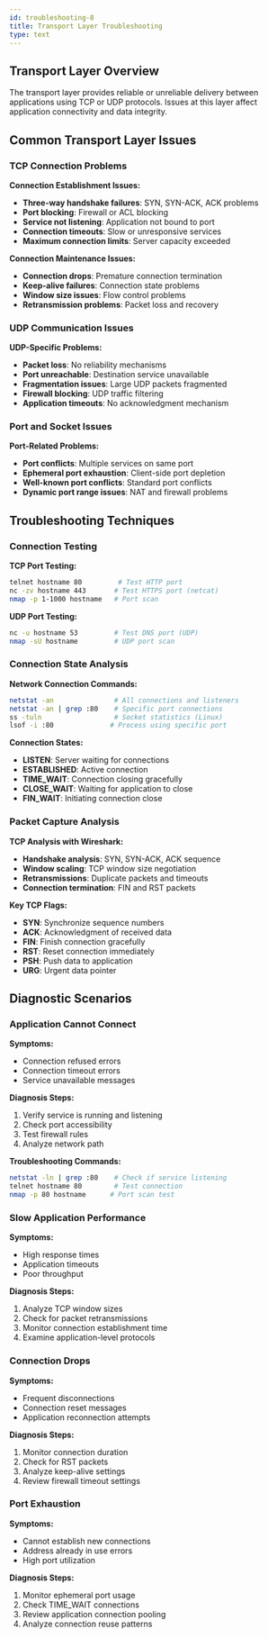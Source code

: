 ```yaml
---
id: troubleshooting-8
title: Transport Layer Troubleshooting
type: text
---
```


## Transport Layer Overview

The transport layer provides reliable or unreliable delivery between applications using TCP or UDP protocols. Issues at this layer affect application connectivity and data integrity.

## Common Transport Layer Issues

### TCP Connection Problems

**Connection Establishment Issues:**
- **Three-way handshake failures**: SYN, SYN-ACK, ACK problems
- **Port blocking**: Firewall or ACL blocking
- **Service not listening**: Application not bound to port
- **Connection timeouts**: Slow or unresponsive services
- **Maximum connection limits**: Server capacity exceeded

**Connection Maintenance Issues:**
- **Connection drops**: Premature connection termination
- **Keep-alive failures**: Connection state problems
- **Window size issues**: Flow control problems
- **Retransmission problems**: Packet loss and recovery

### UDP Communication Issues

**UDP-Specific Problems:**
- **Packet loss**: No reliability mechanisms
- **Port unreachable**: Destination service unavailable
- **Fragmentation issues**: Large UDP packets fragmented
- **Firewall blocking**: UDP traffic filtering
- **Application timeouts**: No acknowledgment mechanism

### Port and Socket Issues

**Port-Related Problems:**
- **Port conflicts**: Multiple services on same port
- **Ephemeral port exhaustion**: Client-side port depletion
- **Well-known port conflicts**: Standard port conflicts
- **Dynamic port range issues**: NAT and firewall problems

## Troubleshooting Techniques

### Connection Testing

**TCP Port Testing:**
```bash
telnet hostname 80         # Test HTTP port
nc -zv hostname 443       # Test HTTPS port (netcat)
nmap -p 1-1000 hostname   # Port scan
```

**UDP Port Testing:**
```bash
nc -u hostname 53         # Test DNS port (UDP)
nmap -sU hostname         # UDP port scan
```

### Connection State Analysis

**Network Connection Commands:**
```bash
netstat -an               # All connections and listeners
netstat -an | grep :80    # Specific port connections
ss -tuln                  # Socket statistics (Linux)
lsof -i :80              # Process using specific port
```

**Connection States:**
- **LISTEN**: Server waiting for connections
- **ESTABLISHED**: Active connection
- **TIME_WAIT**: Connection closing gracefully
- **CLOSE_WAIT**: Waiting for application to close
- **FIN_WAIT**: Initiating connection close

### Packet Capture Analysis

**TCP Analysis with Wireshark:**
- **Handshake analysis**: SYN, SYN-ACK, ACK sequence
- **Window scaling**: TCP window size negotiation
- **Retransmissions**: Duplicate packets and timeouts
- **Connection termination**: FIN and RST packets

**Key TCP Flags:**
- **SYN**: Synchronize sequence numbers
- **ACK**: Acknowledgment of received data
- **FIN**: Finish connection gracefully
- **RST**: Reset connection immediately
- **PSH**: Push data to application
- **URG**: Urgent data pointer

## Diagnostic Scenarios

### Application Cannot Connect

**Symptoms:**
- Connection refused errors
- Connection timeout errors
- Service unavailable messages

**Diagnosis Steps:**
1. Verify service is running and listening
2. Check port accessibility
3. Test firewall rules
4. Analyze network path

**Troubleshooting Commands:**
```bash
netstat -ln | grep :80    # Check if service listening
telnet hostname 80        # Test connection
nmap -p 80 hostname      # Port scan test
```

### Slow Application Performance

**Symptoms:**
- High response times
- Application timeouts
- Poor throughput

**Diagnosis Steps:**
1. Analyze TCP window sizes
2. Check for packet retransmissions
3. Monitor connection establishment time
4. Examine application-level protocols

### Connection Drops

**Symptoms:**
- Frequent disconnections
- Connection reset messages
- Application reconnection attempts

**Diagnosis Steps:**
1. Monitor connection duration
2. Check for RST packets
3. Analyze keep-alive settings
4. Review firewall timeout settings

### Port Exhaustion

**Symptoms:**
- Cannot establish new connections
- Address already in use errors
- High port utilization

**Diagnosis Steps:**
1. Monitor ephemeral port usage
2. Check TIME_WAIT connections
3. Review application connection pooling
4. Analyze connection reuse patterns